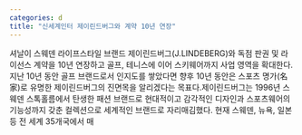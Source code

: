 ```yaml
---
categories: d
title: "신세계인터 제이린드버그와 계약 10년 연장"
---
```

 셔날이 스웨덴 라이프스타일 브랜드 제이린드버그(J.LINDEBERG)와 독점 판권 및 라이선스 계약을 10년 연장하고 골프, 테니스에 이어 스키웨어까지 사업 영역을 확대한다.지난 10년 동안 골프 브랜드로서 인지도를 쌓았다면 향후 10년 동안은 스포츠 명가(名家)로 유명한 제이린드버그의 진면목을 알리겠다는 목표다.제이린드버그는 1996년 스웨덴 스톡홀름에서 탄생한 패션 브랜드로 현대적이고 감각적인 디자인과 스포츠웨어의 기능성까지 갖춘 컬렉션으로 세계적인 브랜드로 자리매김했다. 현재 스웨덴, 뉴욕, 일본 등 전 세계 35개국에서 매